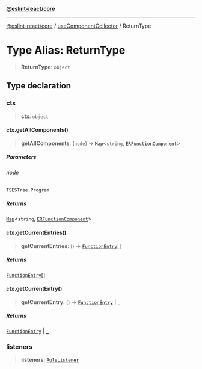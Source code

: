 [**@eslint-react/core**](../../../README.md)

***

[@eslint-react/core](../../../README.md) / [useComponentCollector](../README.md) / ReturnType

# Type Alias: ReturnType

> **ReturnType**: `object`

## Type declaration

### ctx

> **ctx**: `object`

#### ctx.getAllComponents()

> **getAllComponents**: (`node`) => [`Map`](https://developer.mozilla.org/docs/Web/JavaScript/Reference/Global_Objects/Map)\<`string`, [`ERFunctionComponent`](../../../interfaces/ERFunctionComponent.md)\>

##### Parameters

###### node

`TSESTree.Program`

##### Returns

[`Map`](https://developer.mozilla.org/docs/Web/JavaScript/Reference/Global_Objects/Map)\<`string`, [`ERFunctionComponent`](../../../interfaces/ERFunctionComponent.md)\>

#### ctx.getCurrentEntries()

> **getCurrentEntries**: () => [`FunctionEntry`](../../../-internal-/type-aliases/FunctionEntry.md)[]

##### Returns

[`FunctionEntry`](../../../-internal-/type-aliases/FunctionEntry.md)[]

#### ctx.getCurrentEntry()

> **getCurrentEntry**: () => [`FunctionEntry`](../../../-internal-/type-aliases/FunctionEntry.md) \| [`_`](../../../-internal-/type-aliases.md)

##### Returns

[`FunctionEntry`](../../../-internal-/type-aliases/FunctionEntry.md) \| [`_`](../../../-internal-/type-aliases.md)

### listeners

> **listeners**: [`RuleListener`](../../../-internal-/type-aliases/RuleListener.md)
